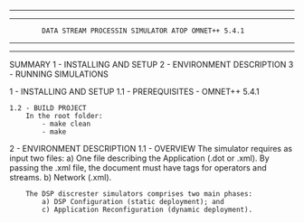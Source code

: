 ********************************************************************************
********************************************************************************
            DATA STREAM PROCESSIN SIMULATOR ATOP OMNET++ 5.4.1
********************************************************************************
********************************************************************************
SUMMARY
    1 - INSTALLING AND SETUP
    2 - ENVIRONMENT DESCRIPTION
    3 - RUNNING SIMULATIONS
   
   
   
1 - INSTALLING AND SETUP
    1.1 - PREREQUISITES
        - OMNET++ 5.4.1
        
    1.2 - BUILD PROJECT
        In the root folder:
            - make clean
            - make

2 - ENVIRONMENT DESCRIPTION
    1.1 - OVERVIEW
        The simulator requires as input two files:
            a) One file describing the Application (.dot or .xml). By passing 
            the .xml file, the document must have tags for operators and 
            streams.
            b) Network (.xml).
        
        
        
        The DSP discrester simulators comprises two main phases:
            a) DSP Configuration (static deployment); and
            c) Application Reconfiguration (dynamic deployment).      
